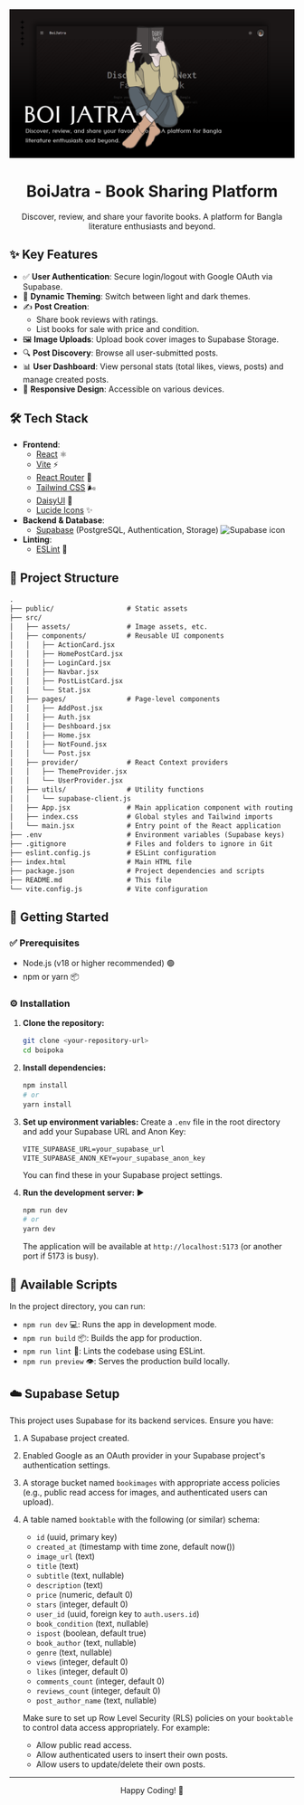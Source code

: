 <!-- Banner Placeholder -->
<div align="center">
  <!-- Add your banner image here -->
  <img src="./public/banner.webp" alt="BoiJatra Banner" width="800"/>
  <br/>
  <h1>BoiJatra - Book Sharing Platform</h1>
  <p>Discover, review, and share your favorite books. A platform for Bangla literature enthusiasts and beyond.</p>
</div>

## ✨ Key Features

- ✅ **User Authentication**: Secure login/logout with Google OAuth via Supabase.
- 🎨 **Dynamic Theming**: Switch between light and dark themes.
- ✍️ **Post Creation**:
  - Share book reviews with ratings.
  - List books for sale with price and condition.
- 🖼️ **Image Uploads**: Upload book cover images to Supabase Storage.
- 🔍 **Post Discovery**: Browse all user-submitted posts.
- 📊 **User Dashboard**: View personal stats (total likes, views, posts) and manage created posts.
- 📱 **Responsive Design**: Accessible on various devices.

## 🛠️ Tech Stack

- **Frontend**:
  - [React](https://reactjs.org/) ⚛️
  - [Vite](https://vitejs.dev/) ⚡
  - [React Router](https://reactrouter.com/) 🔄
  - [Tailwind CSS](https://tailwindcss.com/) 🌬️
  - [DaisyUI](https://daisyui.com/) 🌼
  - [Lucide Icons](https://lucide.dev/) ✨
- **Backend & Database**:
  - [Supabase](https://supabase.io/) (PostgreSQL, Authentication, Storage) <img src="https://supabase.com/favicon.ico" width="16" height="16" alt="Supabase icon" />
- **Linting**:
  - [ESLint](https://eslint.org/) 🧹

## 📁 Project Structure

```
.
├── public/                  # Static assets
├── src/
│   ├── assets/              # Image assets, etc.
│   ├── components/          # Reusable UI components
│   │   ├── ActionCard.jsx
│   │   ├── HomePostCard.jsx
│   │   ├── LoginCard.jsx
│   │   ├── Navbar.jsx
│   │   ├── PostListCard.jsx
│   │   └── Stat.jsx
│   ├── pages/               # Page-level components
│   │   ├── AddPost.jsx
│   │   ├── Auth.jsx
│   │   ├── Deshboard.jsx
│   │   ├── Home.jsx
│   │   ├── NotFound.jsx
│   │   └── Post.jsx
│   ├── provider/            # React Context providers
│   │   ├── ThemeProvider.jsx
│   │   └── UserProvider.jsx
│   ├── utils/               # Utility functions
│   │   └── supabase-client.js
│   ├── App.jsx              # Main application component with routing
│   ├── index.css            # Global styles and Tailwind imports
│   └── main.jsx             # Entry point of the React application
├── .env                     # Environment variables (Supabase keys)
├── .gitignore               # Files and folders to ignore in Git
├── eslint.config.js         # ESLint configuration
├── index.html               # Main HTML file
├── package.json             # Project dependencies and scripts
├── README.md                # This file
└── vite.config.js           # Vite configuration
```

## 🚀 Getting Started

### ✅ Prerequisites

- Node.js (v18 or higher recommended) 🟢
- npm or yarn 📦

### ⚙️ Installation

1.  **Clone the repository:**

    ```bash
    git clone <your-repository-url>
    cd boipoka
    ```

2.  **Install dependencies:**

    ```bash
    npm install
    # or
    yarn install
    ```

3.  **Set up environment variables:**
    Create a `.env` file in the root directory and add your Supabase URL and Anon Key:

    ```env
    VITE_SUPABASE_URL=your_supabase_url
    VITE_SUPABASE_ANON_KEY=your_supabase_anon_key
    ```

    You can find these in your Supabase project settings.

4.  **Run the development server:** ▶️
    ```bash
    npm run dev
    # or
    yarn dev
    ```
    The application will be available at `http://localhost:5173` (or another port if 5173 is busy).

## 📜 Available Scripts

In the project directory, you can run:

- `npm run dev` 💻: Runs the app in development mode.
- `npm run build` 📦: Builds the app for production.
- `npm run lint` 🧐: Lints the codebase using ESLint.
- `npm run preview` 👁️: Serves the production build locally.

## ☁️ Supabase Setup

This project uses Supabase for its backend services. Ensure you have:

1.  A Supabase project created.
2.  Enabled Google as an OAuth provider in your Supabase project's authentication settings.
3.  A storage bucket named `bookimages` with appropriate access policies (e.g., public read access for images, and authenticated users can upload).
4.  A table named `booktable` with the following (or similar) schema:

    - `id` (uuid, primary key)
    - `created_at` (timestamp with time zone, default now())
    - `image_url` (text)
    - `title` (text)
    - `subtitle` (text, nullable)
    - `description` (text)
    - `price` (numeric, default 0)
    - `stars` (integer, default 0)
    - `user_id` (uuid, foreign key to `auth.users.id`)
    - `book_condition` (text, nullable)
    - `ispost` (boolean, default true)
    - `book_author` (text, nullable)
    - `genre` (text, nullable)
    - `views` (integer, default 0)
    - `likes` (integer, default 0)
    - `comments_count` (integer, default 0)
    - `reviews_count` (integer, default 0)
    - `post_author_name` (text, nullable)

    Make sure to set up Row Level Security (RLS) policies on your `booktable` to control data access appropriately. For example:

    - Allow public read access.
    - Allow authenticated users to insert their own posts.
    - Allow users to update/delete their own posts.

---

<div align="center">
  <p>Happy Coding! 🎉</p>
</div>
